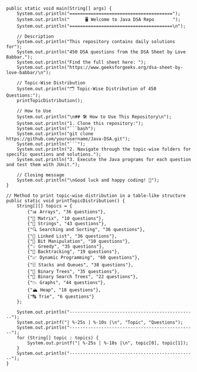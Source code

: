 
    public static void main(String[] args) {
        System.out.println("=======================================");
        System.out.println("      🖥️ Welcome to Java DSA Repo       ");
        System.out.println("=======================================\n");

        // Description
        System.out.println("This repository contains daily solutions for");
        System.out.println("450 DSA questions from the DSA Sheet by Love Babbar.");
        System.out.println("Find the full sheet here: ");
        System.out.println("https://www.geeksforgeeks.org/dsa-sheet-by-love-babbar/\n");

        // Topic-Wise Distribution
        System.out.println("🗂️ Topic-Wise Distribution of 450 Questions:");
        printTopicDistribution();

        // How to Use
        System.out.println("\n## 🛠️ How to Use This Repository\n");
        System.out.println("1. Clone this repository:");
        System.out.println("```bash");
        System.out.println("git clone https://github.com/yourusername/Java-DSA.git");
        System.out.println("```");
        System.out.println("2. Navigate through the topic-wise folders for specific questions and solutions.");
        System.out.println("3. Execute the Java programs for each question and test them with JUnit.");

        // Closing message
        System.out.println("\nGood luck and happy coding! 🚀");
    }

    // Method to print topic-wise distribution in a table-like structure
    public static void printTopicDistribution() {
        String[][] topics = {
            {"📊 Arrays", "36 questions"},
            {"🔢 Matrix", "10 questions"},
            {"🧵 Strings", "43 questions"},
            {"🔍 Searching and Sorting", "36 questions"},
            {"🔗 Linked List", "36 questions"},
            {"🧮 Bit Manipulation", "10 questions"},
            {"💡 Greedy", "35 questions"},
            {"🔄 Backtracking", "19 questions"},
            {"📈 Dynamic Programming", "60 questions"},
            {"🗄️ Stacks and Queues", "38 questions"},
            {"🌳 Binary Trees", "35 questions"},
            {"🌲 Binary Search Trees", "22 questions"},
            {"📉 Graphs", "44 questions"},
            {"🏔️ Heap", "18 questions"},
            {"🔠 Trie", "6 questions"}
        };

        System.out.println("------------------------------------------------");
        System.out.printf("| %-25s | %-10s |\n", "Topic", "Questions");
        System.out.println("------------------------------------------------");
        for (String[] topic : topics) {
            System.out.printf("| %-25s | %-10s |\n", topic[0], topic[1]);
        }
        System.out.println("------------------------------------------------");
    }

